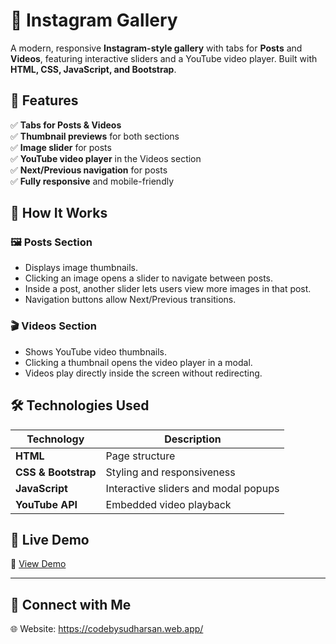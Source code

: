 # 📸 Instagram Gallery  

A modern, responsive **Instagram-style gallery** with tabs for **Posts** and **Videos**, featuring interactive sliders and a YouTube video player. Built with **HTML, CSS, JavaScript, and Bootstrap**.

## 🌟 Features  
✅ **Tabs for Posts & Videos**  
✅ **Thumbnail previews** for both sections  
✅ **Image slider** for posts  
✅ **YouTube video player** in the Videos section  
✅ **Next/Previous navigation** for posts  
✅ **Fully responsive** and mobile-friendly  


## 🎨 How It Works
### 🖼️ Posts Section
- Displays image thumbnails.
- Clicking an image opens a slider to navigate between posts.
- Inside a post, another slider lets users view more images in that post.
- Navigation buttons allow Next/Previous transitions.

### 🎬 Videos Section
- Shows YouTube video thumbnails.
- Clicking a thumbnail opens the video player in a modal.
- Videos play directly inside the screen without redirecting.

## 🛠️ Technologies Used

| **Technology**        | **Description**                      | 
|-----------------------|--------------------------------------|
| **HTML**              | Page structure                       |
| **CSS & Bootstrap**   | Styling and responsiveness           |
| **JavaScript**        | Interactive sliders and modal popups |
| **YouTube API**       | Embedded video playback              |

## 🎥 Live Demo  
🔗 [View Demo](https://sudharsh-s.github.io/instagram-galley/)  

---

## 🔗 Connect with Me
🌐 Website: https://codebysudharsan.web.app/
